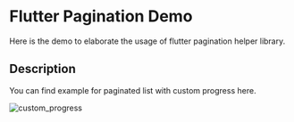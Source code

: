 # Flutter Pagination Demo

 Here is the demo to elaborate the usage of flutter pagination helper library. 
 
 ## Description
 
 You can find example for paginated list with custom progress here.
 
 
![custom_progress](https://cdn-images-1.medium.com/max/873/1*gd08OhXynqAR6TSeQY--2g.gif)
